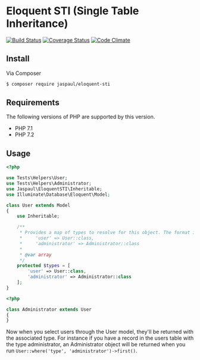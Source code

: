 # Eloquent STI (Single Table Inheritance)

[![Build
Status](https://travis-ci.org/Jaspaul/eloquent-sti.svg?branch=master)](https://travis-ci.org/Jaspaul/eloquent-sti) [![Coverage
Status](https://coveralls.io/repos/github/Jaspaul/eloquent-sti/badge.svg?branch=master)](https://coveralls.io/github/Jaspaul/eloquent-sti?branch=master) [![Code Climate](https://codeclimate.com/github/Jaspaul/eloquent-sti/badges/gpa.svg)](https://codeclimate.com/github/Jaspaul/eloquent-sti)

## Install

Via Composer

``` bash
$ composer require jaspaul/eloquent-sti
```

## Requirements

The following versions of PHP are supported by this version.

* PHP 7.1
* PHP 7.2

## Usage

```php
<?php

use Tests\Helpers\User;
use Tests\Helpers\Administrator;
use Jaspaul\EloquentSTI\Inheritable;
use Illuminate\Database\Eloquent\Model;

class User extends Model
{
    use Inheritable;

    /**
     * Provides a map of types to resolve for this object. The format is:
     *     'user' => User::class,
     *     'administrator' => Administrator::class
     *
     * @var array
     */
    protected $types = [
        'user' => User::class,
        'administrator' => Administrator::class
    ];
}
```

```php
<?php

class Administrator extends User
{
}
```

Now when you select users through the User model, they'll be returned with the associated type. For instance if you have a record in the users table with the type administrator, an Administrator object will be returned when you run `User::where('type', 'administrator')->first()`.

